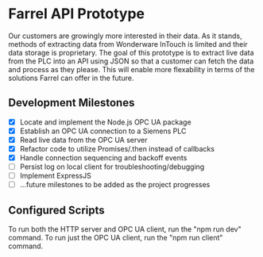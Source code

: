 # Farrel API Prototype

Our customers are growingly more interested in their data. As it stands, methods of extracting data from Wonderware InTouch is limited and their data storage is proprietary. The goal of this prototype is to extract live data from the PLC into an API using JSON so that a customer can fetch the data and process as they please. This will enable more flexability in terms of the solutions Farrel can offer in the future.

## Development Milestones

- [x] Locate and implement the Node.js OPC UA package
- [x] Establish an OPC UA connection to a Siemens PLC
- [x] Read live data from the OPC UA server
- [x] Refactor code to utilize Promises/.then instead of callbacks
- [x] Handle connection sequencing and backoff events
- [ ] Persist log on local client for troubleshooting/debugging
- [ ] Implement ExpressJS
- [ ] ...future milestones to be added as the project progresses

## Configured Scripts

To run both the HTTP server and OPC UA client, run the "npm run dev" command.
To run just the OPC UA client, run the "npm run client" command.
